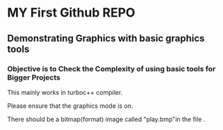 # MY First Github REPO

## Demonstrating Graphics with basic graphics tools
### Objective is to Check the Complexity of using basic tools for Bigger Projects

This mainly works in turboc++ compiler.



Please ensure that the graphics mode is on.



There should be a bitmap(format) image called "play.bmp"in the file .

